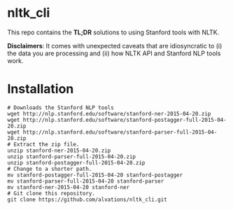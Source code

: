 # nltk_cli

This repo contains the **TL;DR** solutions to using Stanford tools with NLTK.

**Disclaimers**: It comes with unexpected caveats that are idiosyncratic to (i) the data you are processing and (ii) how NLTK API and Stanford NLP tools work. 

Installation
====

```
# Downloads the Stanford NLP tools
wget http://nlp.stanford.edu/software/stanford-ner-2015-04-20.zip
wget http://nlp.stanford.edu/software/stanford-postagger-full-2015-04-20.zip
wget http://nlp.stanford.edu/software/stanford-parser-full-2015-04-20.zip
# Extract the zip file.
unzip stanford-ner-2015-04-20.zip 
unzip stanford-parser-full-2015-04-20.zip 
unzip stanford-postagger-full-2015-04-20.zip
# Change to a shorter path.
mv stanford-postagger-full-2015-04-20 stanford-postagger
mv stanford-parser-full-2015-04-20 stanford-parser
mv stanford-ner-2015-04-20 stanford-ner
# Git clone this repository.
git clone https://github.com/alvations/nltk_cli.git
```
